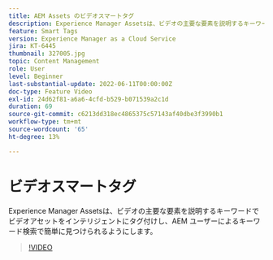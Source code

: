 ```yaml
---
title: AEM Assets のビデオスマートタグ
description: Experience Manager Assetsは、ビデオの主要な要素を説明するキーワードでビデオアセットをインテリジェントにタグ付けし、AEM ユーザーによるキーワード検索で簡単に見つけられるようにします。
feature: Smart Tags
version: Experience Manager as a Cloud Service
jira: KT-6445
thumbnail: 327005.jpg
topic: Content Management
role: User
level: Beginner
last-substantial-update: 2022-06-11T00:00:00Z
doc-type: Feature Video
exl-id: 24d62f81-a6a6-4cfd-b529-b071539a2c1d
duration: 69
source-git-commit: c6213dd318ec4865375c57143af40dbe3f3990b1
workflow-type: tm+mt
source-wordcount: '65'
ht-degree: 13%

---
```


# ビデオスマートタグ

Experience Manager Assetsは、ビデオの主要な要素を説明するキーワードでビデオアセットをインテリジェントにタグ付けし、AEM ユーザーによるキーワード検索で簡単に見つけられるようにします。

>[!VIDEO](https://video.tv.adobe.com/v/340532?quality=12&learn=on&captions=jpn)